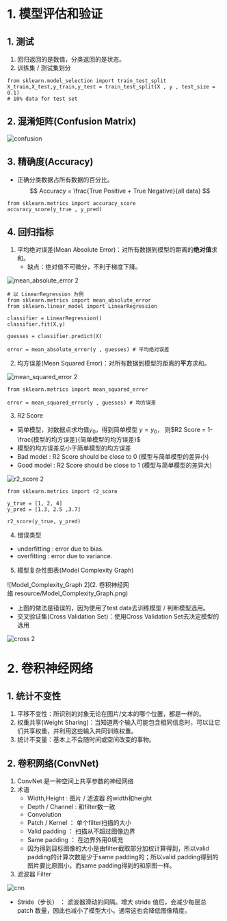 # 1. 模型评估和验证

## 1. 测试
1. 回归返回的是数值，分类返回的是状态。
2. 训练集 / 测试集划分
```
from sklearn.model_selection import train_test_split
X_train,X_test,y_train,y_test = train_test_split(X , y , test_size = 0.1)
# 10% data for test set
```
## 2. 混淆矩阵(Confusion Matrix)

![confusion]($res/confusion.png)

## 3. 精确度(Accuracy)
- 正确分类数据占所有数据的百分比。
$$
Accuracy = \frac{True Positive + True Negative}{all data}
$$
```
from sklearn.metrics import accuracy_score
accuracy_score(y_true , y_pred)
```
## 4. 回归指标
1. 平均绝对误差(Mean Absolute Error)：对所有数据到模型的距离的**绝对值**求和。
	- 缺点：绝对值不可微分，不利于梯度下降。

![mean_absolute_error 2]($res/mean_absolute_error%202.png)

```
# 以 LinearRegression 为例
from sklearn.metrics import mean_absolute_error
from sklearn.linear_model import LinearRegression

classifier = LinearRegression()
classifier.fit(X,y)

guesses = classifier.predict(X)

error = mean_absolute_error(y , guesses) # 平均绝对误差
```
2. 均方误差(Mean Squared Error)：对所有数据到模型的距离的**平方**求和。

![mean_squared_error 2]($res/mean_squared_error%202.png)

```
from sklearn.metrics import mean_squared_error

error = mean_squared_error(y , guesses) # 均方误差
```
3. R2 Score
- 简单模型，对数据点求均值$y_0$，得到简单模型 $y = y_0$，
则$R2 Score = 1-\frac{模型的均方误差}{简单模型的均方误差}$ 
- 模型的均方误差总小于简单模型的均方误差
- Bad model : R2 Score should be close to 0 (模型与简单模型的差异小)
- Good model : R2 Score should be close to 1 (模型与简单模型的差异大)

![r2_score 2]($res/r2_score%202.png)

```
from sklearn.metrics import r2_score

y_true = [1, 2, 4]
y_pred = [1.3, 2.5 ,3.7]

r2_score(y_true, y_pred)
```
4. 错误类型
- underfitting : error due to bias.
- overfitting : error due to variance.

5. 模型复杂性图表(Model Complexity Graph)

![Model_Complexity_Graph 2](2. 卷积神经网络.resource/Model_Complexity_Graph.png)

- 上图的做法是错误的，因为使用了test data去训练模型 / 判断模型选用。
- 交叉验证集(Cross Validation Set)：使用Cross Validation Set去决定模型的选用

![cross 2]($res/cross.png)


# 2. 卷积神经网络
## 1. 统计不变性
1. 平移不变性：所识别的对象无论在图片/文本的哪个位置，都是一样的。
2. 权重共享(Weight Sharing)：当知道两个输入可能包含相同信息时，可以让它们共享权重，并利用这些输入共同训练权重。
3. 统计不变量：基本上不会随时间或空间改变的事物。

## 2. 卷积网络(ConvNet)
1. ConvNet 是一种空间上共享参数的神经网络
2. 术语
	- Width,Height : 图片 / 滤波器 的width和height
	- Depth / Channel : 和filter数一致
	- Convolution
	- Patch / Kernel ： 单个filter扫描的大小  
	- Valid padding ： 扫描从不超过图像边界
	- Same padding ： 在边界外用0填充
	- 因为得到目标图像的大小是由filter截取部分加权计算得到，所以valid padding的计算次数是少于same padding的；所以valid padding得到的图片要比原图小，而same padding得到的和原图一样。
3. 滤波器 Filter

![cnn]($res/cnn.png)

- Stride（步长） ： 滤波器滑动的间隔。增大 stride 值后，会减少每层总 patch 数量，因此也减小了模型大小。通常这也会降低图像精度。











